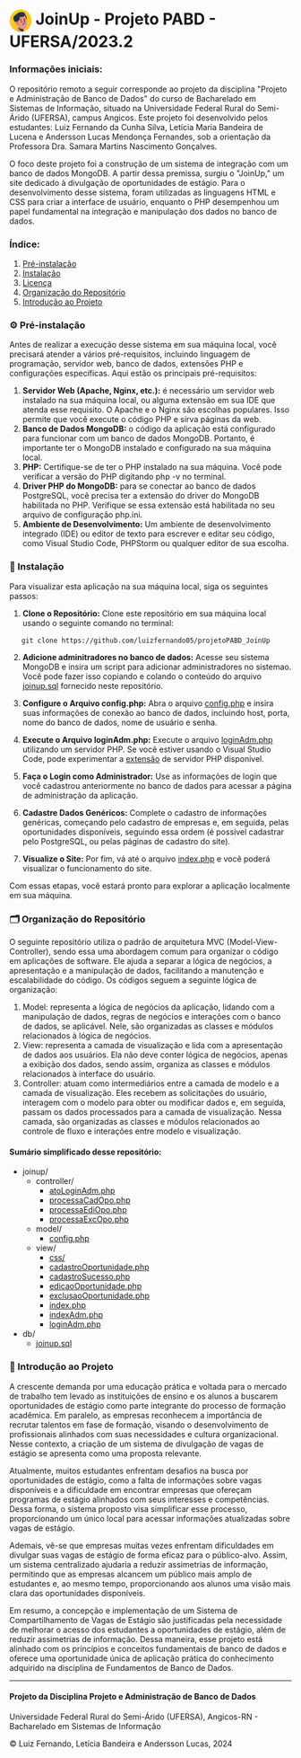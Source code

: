 <h1>
    <img align="center" width="40px" src="./joinup/view/images/logoIncon.svg">
    <span>JoinUp - Projeto PABD - UFERSA/2023.2</span>
</h1>

<h3>Informações iniciais:</h3>

<p>O repositório remoto a seguir corresponde ao projeto da disciplina "Projeto e Administração de Banco de Dados" do curso de Bacharelado em Sistemas de Informação, situado na Universidade Federal Rural do Semi-Árido (UFERSA), campus Angicos. Este projeto foi desenvolvido pelos estudantes: Luiz Fernando da Cunha Silva, Letícia Maria Bandeira de Lucena e Andersson Lucas Mendonça Fernandes, sob a orientação da Professora Dra. Samara Martins Nascimento Gonçalves.</p>

<p>O foco deste projeto foi a construção de um sistema de integração com um banco de dados MongoDB. A partir dessa premissa, surgiu o "JoinUp," um site dedicado à divulgação de oportunidades de estágio. Para o desenvolvimento desse sistema, foram utilizadas as linguagens HTML e CSS para criar a interface de usuário, enquanto o PHP desempenhou um papel fundamental na integração e manipulação dos dados no banco de dados.</p>

<h3> Índice: </h3>

1. [Pré-instalação](#pre-instalacao)
2. [Instalação](#instalacao)
3. [Licença](./LICENSE.md)
4. [Organização do Repositório](#organizacao)
5. [Introdução ao Projeto](#introducao)

<div id='pre-instalacao'>

<h3> ⚙️ Pré-instalação </h3>

Antes de realizar a execução desse sistema em sua máquina local, você precisará atender a vários pré-requisitos, incluindo linguagem de programação, servidor web, banco de dados, extensões PHP e configurações específicas. Aqui estão os principais pré-requisitos:

1. <b>Servidor Web (Apache, Nginx, etc.):</b> é necessário um servidor web instalado na sua máquina local, ou alguma extensão em sua IDE que atenda esse requisito. O Apache e o Nginx são escolhas populares. Isso permite que você execute o código PHP e sirva páginas da web.
2. <b>Banco de Dados MongoDB:</b> o código da aplicação está configurado para funcionar com um banco de dados MongoDB. Portanto, é importante ter o MongoDB instalado e configurado na sua máquina local.
3. <b>PHP:</b> Certifique-se de ter o PHP instalado na sua máquina. Você pode verificar a versão do PHP digitando php -v no terminal.
4. <b>Driver PHP do MongoDB:</b> para se conectar ao banco de dados PostgreSQL, você precisa ter a extensão do driver do MongoDB habilitada no PHP. Verifique se essa extensão está habilitada no seu arquivo de configuração php.ini.
5. <b>Ambiente de Desenvolvimento:</b> Um ambiente de desenvolvimento integrado (IDE) ou editor de texto para escrever e editar seu código, como Visual Studio Code, PHPStorm ou qualquer editor de sua escolha.

</div>

<div id='instalacao'>  

<h3> 🔧 Instalação </h3>

Para visualizar esta aplicação na sua máquina local, siga os seguintes passos:

1. <b>Clone o Repositório:</b> Clone este repositório em sua máquina local usando o seguinte comando no terminal:

```
   git clone https://github.com/luizfernando05/projetoPABD_JoinUp
```

2. <b>Adicione adminitradores no banco de dados:</b> Acesse seu sistema MongoDB e insira um script para adicionar administradores no sistemao. Você pode fazer isso copiando e colando o conteúdo do arquivo [joinup.sql](./db/joinup.sql) fornecido neste repositório.

3. <b>Configure o Arquivo config.php:</b> Abra o arquivo [config.php](./joinup/model/config.php) e insira suas informações de conexão ao banco de dados, incluindo host, porta, nome do banco de dados, nome de usuário e senha.

4. <b>Execute o Arquivo loginAdm.php:</b> Execute o arquivo [loginAdm.php](./joinup/view/loginAdm.php) utilizando um servidor PHP. Se você estiver usando o Visual Studio Code, pode experimentar a [extensão](https://marketplace.visualstudio.com/items?itemName=brapifra.phpserver) de servidor PHP disponível.

5. <b>Faça o Login como Administrador:</b> Use as informações de login que você cadastrou anteriormente no banco de dados para acessar a página de administração da aplicação.

6. <b>Cadastre Dados Genéricos:</b> Complete o cadastro de informações genéricas, começando pelo cadastro de empresas e, em seguida, pelas oportunidades disponíveis, seguindo essa ordem (é possível cadastrar pelo PostgreSQL, ou pelas páginas de cadastro do site).

7. <b>Visualize o Site:</b> Por fim, vá até o arquivo [index.php](./joinup/view/index.php) e você poderá visualizar o funcionamento do site.

Com essas etapas, você estará pronto para explorar a aplicação localmente em sua máquina.

</div>  

<div id='organizacao'>

<h3> 🗂️ Organização do Repositório </h3>

O seguinte repositório utiliza o padrão de arquitetura MVC (Model-View-Controller), sendo essa uma abordagem comum para organizar o código em aplicações de software. Ele ajuda a separar a lógica de negócios, a apresentação e a manipulação de dados, facilitando a manutenção e escalabilidade do código. Os códigos seguem a seguinte lógica de organização:
1. Model: representa a lógica de negócios da aplicação, lidando com a manipulação de dados, regras de negócios e interações com o banco de dados, se aplicável. Nele, são organizadas as classes e módulos relacionados à lógica de negócios.
2. View: representa a camada de visualização e lida com a apresentação de dados aos usuários. Ela não deve conter lógica de negócios, apenas a exibição dos dados, sendo assim, organiza as classes e módulos relacionados à interface do usuário.
3. Controller: atuam como intermediários entre a camada de modelo e a camada de visualização. Eles recebem as solicitações do usuário, interagem com o modelo para obter ou modificar dados e, em seguida, passam os dados processados para a camada de visualização. Nessa camada, são organizadas as classes e módulos relacionados ao controle de fluxo e interações entre modelo e visualização.

<h4>Sumário simplificado desse repositório: </h4>

- joinup/
    - controller/
        - [atoLoginAdm.php](./joinup/controller/atoLoginAdm.php)
        - [processaCadOpo.php](./joinup/controller/processaCadOpo.php)
        - [processaEdiOpo.php](./joinup/controller/processaEdiOpo.php)
        - [processaExcOpo.php](./joinup/controller/processaExcOpo.php)
    - model/
        - [config.php](./joinup/model/config.php)
    - view/
        - [css/](./joinup/view/css)
        - [cadastroOportunidade.php](./joinup/view/cadastroOportunidade.php)
        - [cadastroSucesso.php](./joinup/view/cadastroSucesso.php)
        - [edicaoOportunidade.php](./joinup/view/edicaoOportunidade.php)
        - [exclusaoOportunidade.php](./joinup/view/exclusaoOportunidade.php)
        - [index.php](./joinup/view/index.php)
        - [indexAdm.php](./joinup/view/indexAdm.php)
        - [loginAdm.php](./joinup/view/loginAdm.php)
- db/
    - [joinup.sql](./db/joinup.sql)

</div>

<div id='introducao'>  

<h3> 🎯 Introdução ao Projeto </h3>

<p> A crescente demanda por uma educação prática e voltada para o mercado de trabalho tem levado as instituições de ensino e os alunos a buscarem oportunidades de estágio como parte integrante do processo de formação acadêmica. Em paralelo, as empresas reconhecem a importância de recrutar talentos em fase de formação, visando o desenvolvimento de profissionais alinhados com suas necessidades e cultura organizacional. Nesse contexto, a criação de um sistema de divulgação de vagas de estágio se apresenta como uma proposta relevante. </p>

<p> Atualmente, muitos estudantes enfrentam desafios na busca por oportunidades de estágio, como a falta de informações sobre vagas disponíveis e a dificuldade em encontrar empresas que ofereçam programas de estágio alinhados com seus interesses e competências. Dessa forma, o sistema proposto visa simplificar esse processo, proporcionando um único local para acessar informações atualizadas sobre vagas de estágio. </p>

<p> Ademais, vê-se que empresas muitas vezes enfrentam dificuldades em divulgar suas vagas de estágio de forma eficaz para o público-alvo. Assim, um sistema centralizado ajudaria a reduzir assimetrias de informação, permitindo que as empresas alcancem um público mais amplo de estudantes e, ao mesmo tempo, proporcionando aos alunos uma visão mais clara das oportunidades disponíveis. </p>

<p> Em resumo, a concepção e implementação de um Sistema de Compartilhamento de Vagas de Estágio são justificadas pela necessidade de melhorar o acesso dos estudantes a oportunidades de estágio, além de reduzir assimetrias de informação. Dessa maneira, esse projeto está alinhado com os princípios e conceitos fundamentais de banco de dados e oferece uma oportunidade única de aplicação prática do conhecimento adquirido na disciplina de Fundamentos de Banco de Dados. </p>

</div>  

<div id='rodape'>

------
<h4> Projeto da Disciplina Projeto e Administração de Banco de Dados </h4>
<p> Universidade Federal Rural do Semi-Árido (UFERSA), Angicos-RN - Bacharelado em Sistemas de Informação</p>
<p> © Luiz Fernando, Letícia Bandeira e Andersson Lucas, 2024 </p>

</div>  





















































































































